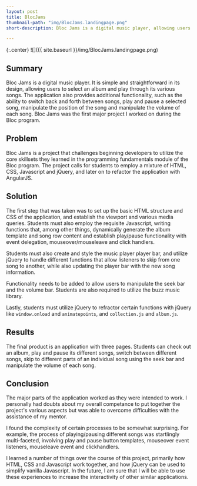 ```yaml
---
layout: post
title: BlocJams
thumbnail-path: "img/BlocJams.landingpage.png"
short-description: Bloc Jams is a digital music player, allowing users to play their favorite tunes.

---
```


{:.center}
![]({{ site.baseurl }}/img/BlocJams.landingpage.png)

## Summary

Bloc Jams is a digital music player. It is simple and straightforward in its design, allowing users to select an album and play through its various songs. The application also provides additional functionality, such as the ability to switch back and forth between songs, play and pause a selected song, manipulate the position of the song and manipulate the volume of each song. Bloc Jams was the first major project I worked on during the Bloc program.

## Problem

Bloc Jams is a project that challenges beginning developers to utilize the core skillsets they learned in the programming fundamentals module of the Bloc program. The project calls for students to employ a mixture of HTML, CSS, Javascript and jQuery, and later on to refactor the application with AngularJS.


## Solution

The first step that was taken was to set up the basic HTML structure and CSS of the application, and establish the viewport and various media queries. Students must also employ the requisite Javascript, writing functions that, among other things, dynamically generate the album template and song row content and establish play/pause functionality with event delegation, mouseover/mouseleave and click handlers. 

Students must also create and style the music player player bar, and utilize jQuery to handle different functions that allow listeners to skip from one song to another, while also updating the player bar with the new song information.

Functionality needs to be added to allow users to manipulate the seek bar and the volume bar. Students are also required to utilize the buzz music library.

Lastly, students must utilize jQuery to refractor certain functions with jQuery like ```window.onload``` and ```animatepoints```, and ```collection.js``` and ```album.js```.

## Results

The final product is an application with three pages. Students can check out an album, play and pause its different songs, switch between different songs, skip to different parts of an individual song using the seek bar and manipulate the volume of each song. 

## Conclusion

The major parts of the application worked as they were intended to work. I personally had doubts about my overall competance to put together the project's various aspects but was able to overcome difficulties with the assistance of my mentor. 

I found the complexity of certain processes to be somewhat surprising. For example, the process of playing/pausing different songs was startlingly multi-faceted, involving play and pause button templates, mouseover event listeners, mouseleave event and clickhandlers. 

I learned a number of things over the course of this project, primarily how HTML, CSS and Javascript work together, and how jQuery can be used to simplify vanilla Javascript. In the future, I am sure that I will be able to use these experiences to increase the interactivity of other similar applications.  

